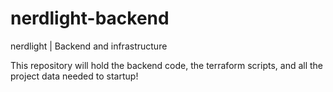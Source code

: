 # nerdlight-backend
nerdlight | Backend and infrastructure

This repository will hold the backend code, the terraform scripts, and all the project data needed to startup!